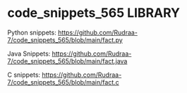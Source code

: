 # code_snippets_565 LIBRARY
Python snippets:
https://github.com/Rudraa-7/code_snippets_565/blob/main/fact.py

Java Snippets:
https://github.com/Rudraa-7/code_snippets_565/blob/main/fact.java

C snippets:
https://github.com/Rudraa-7/code_snippets_565/blob/main/fact.c
